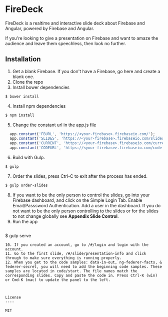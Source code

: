 FireDeck
=========

FireDeck is a realtime and interactive slide deck about Firebase and Angular, powered by Firebase and Angular.

If you're looking to give a presentation on Firebase and want to amaze the audience and leave them speechless, then look no further.

Installation
--------------
1. Get a blank Firebase. If you don't have a Firebase, go here and create a blank one.
2. Clone the repo
3. Install bower dependencies

```sh
$ bower install
```

4. Install npm dependencies

```sh
$ npm install
```
5. Change the constant url in the app.js file 
```js
  app.constant('FBURL', 'https://<your-firebase>.firebaseio.com/');
  app.constant('SLIDES', 'https://<your-firebase>.firebaseio.com/slides');
  app.constant('CURRENT', 'https://<your-firebase>.firebaseio.com/current');
  app.constant('CODEURL', 'https://<your-firebase>.firebaseio.com/code');
```
6. Build with Gulp.
```sh
$ gulp
```
7. Order the slides, press Ctrl-C to exit after the process has ended.
```sh
$ gulp order-slides
```
8. If you want to be the only person to control the slides, go into your Firebase dashboard, and click on the Simple Login Tab. Enable Email/Passsword Authentication. Add a user in the dashboard. If you do not want to be the only person controlling to the slides or for the slides to not change globally see **Appendix Slide Control**.
9. Run the app
> ```sh
$ gulp serve
```
10. If you created an account, go to /#/login and login with the account.
11. Go to the first slide, /#/slide/presentation-info and click through to make sure everything is running properly.
12. When you get to the code samples: data-in-out, ng-federer-facts, & federer-secret, you will need to add the beginning code samples. These samples are located in code/start. The file names match the corresponding slides. Copy and paste the code in. Press Ctrl-K (win) or Cmd-K (mac) to update the panel to the left.



License
----

MIT
